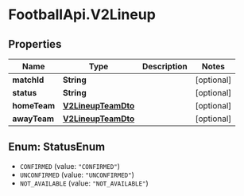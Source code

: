 # FootballApi.V2Lineup

## Properties
Name | Type | Description | Notes
------------ | ------------- | ------------- | -------------
**matchId** | **String** |  | [optional] 
**status** | **String** |  | [optional] 
**homeTeam** | [**V2LineupTeamDto**](V2LineupTeamDto.md) |  | [optional] 
**awayTeam** | [**V2LineupTeamDto**](V2LineupTeamDto.md) |  | [optional] 

<a name="StatusEnum"></a>
## Enum: StatusEnum

* `CONFIRMED` (value: `"CONFIRMED"`)
* `UNCONFIRMED` (value: `"UNCONFIRMED"`)
* `NOT_AVAILABLE` (value: `"NOT_AVAILABLE"`)

